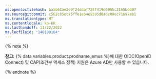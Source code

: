 ```yaml
---
ms.openlocfilehash: ba5b61ae2e9f24ddaf725f419d6955c2165bdd07
ms.sourcegitcommit: c562c85cc75ffe1eb4e9595d8adc09ec71697ab1
ms.translationtype: MT
ms.contentlocale: ko-KR
ms.lasthandoff: 11/22/2022
ms.locfileid: "148180164"
---
```

{% note %}

**참고:** {% data variables.product.prodname_emus %}에 대한 OIDC(OpenID Connect) 및 CAP(조건부 액세스 정책) 지원은 Azure AD만 사용할 수 있습니다.

{% endnote %}
